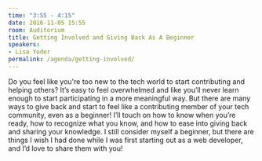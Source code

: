 ```yaml
---
time: "3:55 - 4:15"
date: 2016-11-05 15:55
room: Auditorium
title: Getting Involved and Giving Back As A Beginner
speakers:
- Lisa Yoder
permalink: /agenda/getting-involved/
---
```


Do you feel like you're too new to the tech world to start contributing and helping others? It’s easy to feel overwhelmed and like you’ll never learn enough to start participating in a more meaningful way. But there are many ways to give back and start to feel like a contributing member of your tech community, even as a beginner! I’ll touch on how to know when you’re ready, how to recognize what you know, and how to ease into giving back and sharing your knowledge. I still consider myself a beginner, but there are things I wish I had done while I was first starting out as a web developer, and I’d love to share them with you!